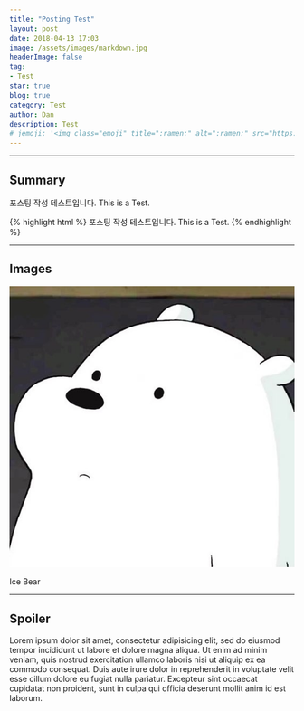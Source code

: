 ```yaml
---
title: "Posting Test"
layout: post
date: 2018-04-13 17:03
image: /assets/images/markdown.jpg
headerImage: false
tag:
- Test
star: true
blog: true
category: Test
author: Dan
description: Test
# jemoji: '<img class="emoji" title=":ramen:" alt=":ramen:" src="https://assets.github.com/images/icons/emoji/unicode/1f35c.png" height="20" width="20" align="absmiddle">'
---
```

---

## Summary

포스팅 작성 테스트입니다.
This is a Test.

{% highlight html %}
포스팅 작성 테스트입니다.
This is a Test.
{% endhighlight %}

---
## Images

![Markdowm Image][1]
<figcaption class="caption">Ice Bear</figcaption>

---

## Spoiler


<div class="spoiler"><p>Lorem ipsum dolor sit amet, consectetur adipisicing elit, sed do eiusmod tempor incididunt ut labore et dolore magna aliqua. Ut enim ad minim veniam, quis nostrud exercitation ullamco laboris nisi ut aliquip ex ea commodo consequat. Duis aute irure dolor in reprehenderit in voluptate velit esse cillum dolore eu fugiat nulla pariatur. Excepteur sint occaecat cupidatat non proident, sunt in culpa qui officia deserunt mollit anim id est laborum.</p></div>


[1]: /assets/images/profile.jpg
